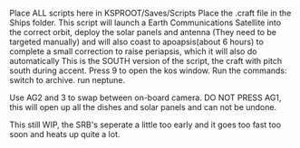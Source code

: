 Place ALL scripts here in KSPROOT/Saves/Scripts
Place the .craft file in the Ships folder.
This script will launch a Earth Communications Satellite into the correct orbit, deploy the solar panels and antenna (They need to be targeted manually) and will also coast to apoapsis(about 6 hours) to complete a small correction to raise periapsis, which it will also do automatically
This is the SOUTH version of the script, the craft with pitch south during accent.
Press 9 to open the kos window.
Run the commands:
switch to archive.
run neptune.

Use AG2 and 3 to swap between on-board camera.
DO NOT PRESS AG1, this will open up all the dishes and solar panels and can not be undone.

This still WIP, the SRB's seperate a little too early and it goes too fast too soon and heats up quite a lot.